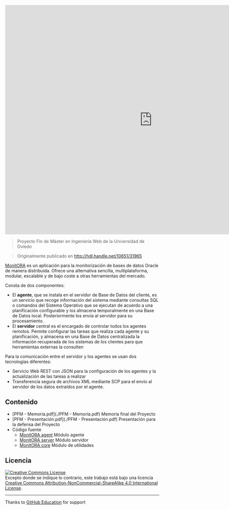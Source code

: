 <iframe src="https://docs.google.com/presentation/d/10sGpl6sSiFsf5UA3IDAuXDtLScbwuxVLSG9hIcUQxig/embed?start=false&loop=false&delayms=3000" frameborder="0" width="960" height="749" allowfullscreen="true" mozallowfullscreen="true" webkitallowfullscreen="true"></iframe>



> Proyecto Fin de Máster en Ingeniería Web de la Universidad de Oviedo

> Originalmente publicado en http://hdl.handle.net/10651/31965

[MonitORA](https://github.com/diesire/monitora) es un aplicación para la monitorización de bases de datos Oracle de manera distribuida. Ofrece una alternativa sencilla, multiplataforma, modular, escalable y de bajo coste a otras herramientas del mercado.

Consta de dos componentes:

*   El **agente**, que se instala en el servidor de Base de Datos del cliente, es un servicio que recoge información del sistema mediante consultas SQL o comandos del Sistema Operativo que se ejecutan de acuerdo a una planificación configurable y los almacena temporalmente en una Base de Datos local. Posteriormente los envía al servidor para su procesamiento.
*   El **servidor** central es el encargado de controlar todos los agentes remotos. Permite configurar las tareas que realiza cada agente y su planificación, y almacena en una Base de Datos centralizada la información recuperada de los sistemas de los clientes para que herramientas externas la consulten

Para la comunicación entre el servidor y los agentes se usan dos tecnologías diferentes:

*   Servicio Web REST con JSON para la configuración de los agentes y la actualización de las tareas a realizar
*   Transferencia segura de archivos XML mediante SCP para el envío al servidor de los datos extraídos por el agente.

## Contenido

*   [PFM - Memoria.pdf](./PFM - Memoria.pdf) Memoria final del Proyecto
*   [PFM - Presentación.pdf](./PFM - Presentación.pdf) Presentación para la defensa del Proyecto
*   Código fuente
    *   [MonitORA agent](https://github.com/diesire/monitora_ag) Módulo agente
    *   [MonitORA server](https://github.com/diesire/monitora_sv) Módulo servidor
    *   [MonitORA core](https://github.com/diesire/monitora_core) Módulo de utilidades

## Licencia

<a rel="license" href="http://creativecommons.org/licenses/by-nc-sa/4.0/"><img alt="Creative Commons License" style="border-width:0" src="https://i.creativecommons.org/l/by-nc-sa/4.0/80x15.png" /></a><br />Excepto donde se indique lo contrario, este trabajo está bajo una licencia <a rel="license" href="./LICENSE.md">Creative Commons Attribution-NonCommercial-ShareAlike 4.0 International License</a>.

----

Thanks to [GitHub Education](https://education.github.com) for support
